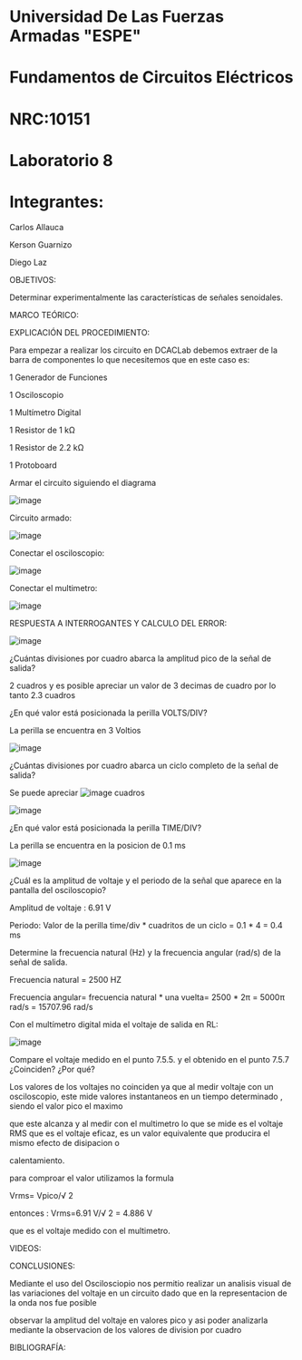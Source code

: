 # Universidad De Las Fuerzas Armadas "ESPE"

# Fundamentos de Circuitos Eléctricos 
# NRC:10151
# Laboratorio 8

 # Integrantes:
 
 Carlos Allauca
 
 Kerson Guarnizo
 
 Diego Laz
 
OBJETIVOS:

Determinar experimentalmente las características de señales senoidales.

MARCO TEÓRICO:

EXPLICACIÓN DEL PROCEDIMIENTO:

Para empezar a realizar los circuito en DCACLab debemos extraer de la barra de componentes lo que necesitemos que en este caso es:

1 Generador de Funciones

1 Osciloscopio

1 Multímetro Digital

1 Resistor de 1 kΩ

1 Resistor de 2.2 kΩ

1 Protoboard

Armar el circuito siguiendo el diagrama 

![image](https://user-images.githubusercontent.com/93835463/153988577-52190ff6-1d55-440a-babe-14d52cdf4f56.png)

Circuito armado:

![image](https://user-images.githubusercontent.com/93835463/153988620-68dc75b1-1680-4bae-89c9-4a8178e3bbd7.png)

Conectar el osciloscopio:

![image](https://user-images.githubusercontent.com/93835463/153988741-006e3896-5e46-4c5c-8ff1-66d63ef68d9c.png)

Conectar el multimetro:

![image](https://user-images.githubusercontent.com/93835463/153988962-d1fd4875-da37-4d06-b0c9-4d944712a785.png)

RESPUESTA A INTERROGANTES Y CALCULO DEL ERROR:

![image](https://user-images.githubusercontent.com/93835463/153990916-77ed020b-a2fb-416c-bbb0-753b611a2ac3.png)

¿Cuántas divisiones por cuadro abarca la amplitud pico de la señal de salida?

2 cuadros y es posible apreciar un valor de 3 decimas de cuadro por lo tanto 2.3 cuadros

¿En qué valor está posicionada la perilla VOLTS/DIV?

La perilla se encuentra en 3 Voltios

![image](https://user-images.githubusercontent.com/93835463/153989267-4fcff2b2-49b2-4a5a-8a98-253682dce632.png)

¿Cuántas divisiones por cuadro abarca un ciclo completo de la señal de salida?

Se puede apreciar ![image](https://user-images.githubusercontent.com/93835463/153989912-d2fe6d2b-6f82-40e2-87cb-1857b328bfd8.png) cuadros

![image](https://user-images.githubusercontent.com/93835463/153990446-feba050b-55f1-46ac-aa5e-86a7c2332ab6.png)

¿En qué valor está posicionada la perilla TIME/DIV?

La perilla se encuentra en la posicion de 0.1 ms 

![image](https://user-images.githubusercontent.com/93835463/153990491-033f20ba-d7f3-4322-8705-7eeeb3cb3a6b.png)

¿Cuál es la amplitud de voltaje y el periodo de la señal que aparece en la pantalla del osciloscopio?

Amplitud de voltaje : 6.91 V

Periodo: Valor de la perilla time/div * cuadritos de un ciclo = 0.1 * 4 = 0.4 ms

Determine la frecuencia natural (Hz) y la frecuencia angular (rad/s) de la señal de salida.

Frecuencia natural = 2500 HZ

Frecuencia angular= frecuencia natural * una vuelta= 2500 * 2π = 5000π rad/s = 15707.96 rad/s

Con el multímetro digital mida el voltaje de salida en RL:

![image](https://user-images.githubusercontent.com/93835463/153990751-4c8bc492-2fc0-4beb-ba21-a81dae180208.png)

Compare el voltaje medido en el punto 7.5.5. y el obtenido en el punto 7.5.7 ¿Coinciden? ¿Por qué?

Los valores de los voltajes no coinciden ya que al medir voltaje con un osciloscopio, este mide valores instantaneos en un tiempo determinado , siendo el valor pico el maximo 

que este alcanza y al medir con el multimetro lo que se mide es el voltaje RMS que es el voltaje eficaz, es un valor equivalente que producira el mismo efecto de disipacion o 

calentamiento.

para comproar el valor utilizamos la formula 

Vrms= Vpico/√ 2

entonces :   Vrms=6.91 V/√ 2 = 4.886 V 

que es el voltaje medido con el multimetro.

VIDEOS:

CONCLUSIONES:

Mediante el uso del Oscilosciopio nos permitio realizar un analisis visual de las variaciones del voltaje en un circuito dado que en la representacion de la onda nos fue posible

observar la amplitud del voltaje en valores pico y asi poder analizarla mediante la observacion de los valores de division por cuadro

BIBLIOGRAFÍA:
 
